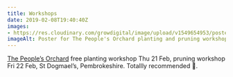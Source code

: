 ```yaml
---
title: Workshops
date: 2019-02-08T19:40:40Z
images: 
- https://res.cloudinary.com/growdigital/image/upload/v1549654953/poster-190208.png
imageAlt: Poster for The People's Orchard planting and pruning workshops
---
```


[The People’s Orchard](https://www.facebook.com/peoplesorchardstdogs/) free planting workshop Thu 21 Feb, pruning workshop Fri 22 Feb, St Dogmael’s, Pembrokeshire. Totallly recommended 🙂.
